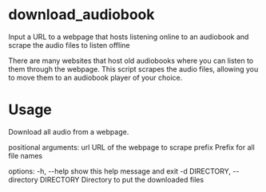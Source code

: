 # download_audiobook
Input a URL to a webpage that hosts listening online to an audiobook and scrape the audio files to listen offline

There are many websites that host old audiobooks where you can listen to them through the webpage. This script scrapes the audio files, allowing you to move them to an audiobook player of your choice.

# Usage
Download all audio from a webpage.

positional arguments:
  url                   URL of the webpage to scrape
  prefix                Prefix for all file names

options:
  -h, --help            show this help message and exit
  -d DIRECTORY, --directory DIRECTORY
                        Directory to put the downloaded files

